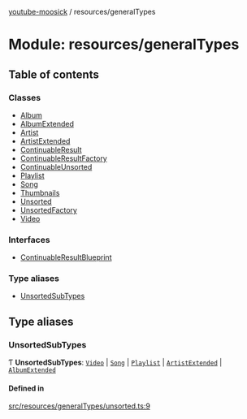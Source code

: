[youtube-moosick](../README.md) / resources/generalTypes

# Module: resources/generalTypes

## Table of contents

### Classes

- [Album](../classes/resources_generalTypes.Album.md)
- [AlbumExtended](../classes/resources_generalTypes.AlbumExtended.md)
- [Artist](../classes/resources_generalTypes.Artist.md)
- [ArtistExtended](../classes/resources_generalTypes.ArtistExtended.md)
- [ContinuableResult](../classes/resources_generalTypes.ContinuableResult.md)
- [ContinuableResultFactory](../classes/resources_generalTypes.ContinuableResultFactory.md)
- [ContinuableUnsorted](../classes/resources_generalTypes.ContinuableUnsorted.md)
- [Playlist](../classes/resources_generalTypes.Playlist.md)
- [Song](../classes/resources_generalTypes.Song.md)
- [Thumbnails](../classes/resources_generalTypes.Thumbnails.md)
- [Unsorted](../classes/resources_generalTypes.Unsorted.md)
- [UnsortedFactory](../classes/resources_generalTypes.UnsortedFactory.md)
- [Video](../classes/resources_generalTypes.Video.md)

### Interfaces

- [ContinuableResultBlueprint](../interfaces/resources_generalTypes.ContinuableResultBlueprint.md)

### Type aliases

- [UnsortedSubTypes](resources_generalTypes.md#unsortedsubtypes)

## Type aliases

### UnsortedSubTypes

Ƭ **UnsortedSubTypes**: [`Video`](../classes/resources_generalTypes.Video.md) \| [`Song`](../classes/resources_generalTypes.Song.md) \| [`Playlist`](../classes/resources_generalTypes.Playlist.md) \| [`ArtistExtended`](../classes/resources_generalTypes.ArtistExtended.md) \| [`AlbumExtended`](../classes/resources_generalTypes.AlbumExtended.md)

#### Defined in

[src/resources/generalTypes/unsorted.ts:9](https://github.com/EvasiveXkiller/youtube-moosick/blob/42733e8/src/resources/generalTypes/unsorted.ts#L9)
